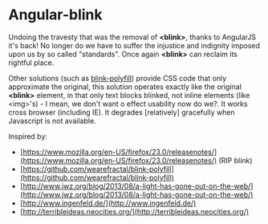 Angular-blink
=============

Undoing the travesty that was the removal of **&lt;blink>**, thanks to AngularJS it's back! No longer do we have to suffer the injustice and indignity imposed upon us by so called "standards". Once again **&lt;blink>** can reclaim its rightful place.

Other solutions (such as [blink-polyfill](https://github.com/wearefractal/blink-polyfill)) provide CSS code that only approximate the original, this solution operates 
exactly like the original **&lt;blink>** element, in that only text blocks blinked, not inline elements (like &lt;img>'s)  - I mean, we don't want o effect usability now do we?.
It works cross browser (including IE). It degrades [relatively] gracefully when Javascript is not available.

Inspired by:

* [https://www.mozilla.org/en-US/firefox/23.0/releasenotes/](https://www.mozilla.org/en-US/firefox/23.0/releasenotes/) (RIP blink)
* [https://github.com/wearefractal/blink-polyfill](https://github.com/wearefractal/blink-polyfill)
* [http://www.jwz.org/blog/2013/08/a-light-has-gone-out-on-the-web/](http://www.jwz.org/blog/2013/08/a-light-has-gone-out-on-the-web/)
* [http://www.ingenfeld.de/](http://www.ingenfeld.de/)
* [http://terribleideas.neocities.org/](http://terribleideas.neocities.org/)
